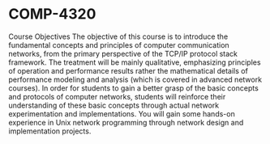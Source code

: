 # COMP-4320
Course Objectives The objective of this course is to introduce the fundamental concepts and principles of computer communication networks, from the primary perspective of the TCP/IP protocol stack framework. The treatment will be mainly qualitative, emphasizing principles of operation and performance results rather the mathematical details of performance modeling and analysis (which is covered in advanced network courses). In order for students to gain a better grasp of the basic concepts and protocols of computer networks, students will reinforce their understanding of these basic concepts through actual network experimentation and implementations. You will gain some hands-on experience in Unix network programming through network design and implementation projects.
